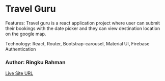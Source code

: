 # Travel Guru
Features: Travel guru is a react application project where user can submit their bookings with the date picker and they can view destination location on the google map.

Technology: React, Router, Bootstrap-carousel, Material UI, Firebase Authentication

### Author: Ringku Rahman
[Live Site URL](https://travel-guru-dca2a.web.app/)
